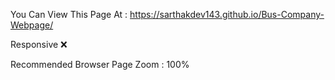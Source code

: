 You Can View This Page At : https://sarthakdev143.github.io/Bus-Company-Webpage/

Responsive ❌

Recommended Browser Page Zoom : 100%
